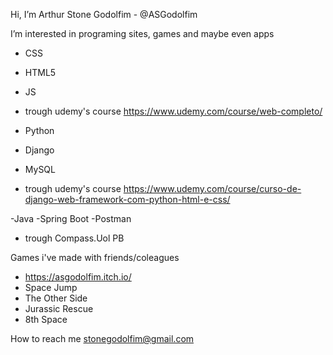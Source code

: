 Hi, I’m Arthur Stone Godolfim - @ASGodolfim

I’m interested in programing sites, games and maybe even apps

-  CSS
-  HTML5
-  JS
-  trough udemy's course https://www.udemy.com/course/web-completo/ 

-  Python
-  Django
-  MySQL
-  trough udemy's course https://www.udemy.com/course/curso-de-django-web-framework-com-python-html-e-css/

-Java
-Spring Boot
-Postman
- trough Compass.Uol PB

Games i've made with friends/coleagues
- https://asgodolfim.itch.io/
- Space Jump
- The Other Side
- Jurassic Rescue
- 8th Space
  
How to reach me stonegodolfim@gmail.com
